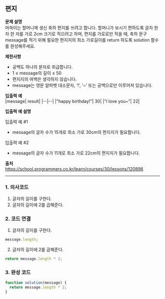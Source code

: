 ## 편지

**문제 설명**  
머쓱이는 할머니께 생신 축하 편지를 쓰려고 합니다. 할머니가 보시기 편하도록 글자 한 자 한 자를 가로 2cm 크기로 적으려고 하며, 편지를 가로로만 적을 때, 축하 문구 message를 적기 위해 필요한 편지지의 최소 가로길이를 return 하도록 solution 함수를 완성해주세요.

**제한사항**

- 공백도 하나의 문자로 취급합니다.
- 1 ≤ message의 길이 ≤ 50
- 편지지의 여백은 생각하지 않습니다.
- message는 영문 알파벳 대소문자, ‘!’, ‘~’ 또는 공백으로만 이루어져 있습니다.

**입출력 예**  
|message| result|
|--|--|
|"happy birthday!"| 30|
|"I love you~"| 22|

**입출력 예 설명**

입출력 예 #1

- message의 글자 수가 15개로 최소 가로 30cm의 편지지가 필요합니다.

입출력 예 #2

- message의 글자 수가 11개로 최소 가로 22cm의 편지지가 필요합니다.

**출처**  
https://school.programmers.co.kr/learn/courses/30/lessons/120898

---

### 1. 의사코드

1. 글자의 길이를 구한다.
2. 글자의 길이에 2를 곱해준다.

### 2. 코드 연결

1. 글자의 길이를 구한다.

```javascript
message.length;
```

2. 글자의 길이에 2를 곱해준다.

```javascript
return message.length * 2;
```

### 3. 완성 코드

```javascript
function solution(message) {
  return message.length * 2;
}
```
